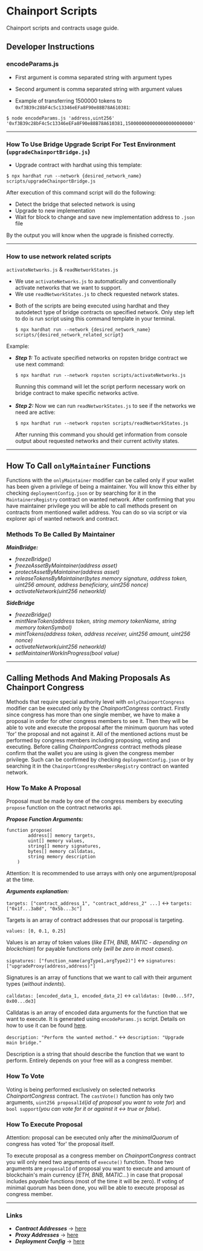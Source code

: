 # Chainport Scripts

Chainport scripts and contracts usage guide.

## Developer Instructions

### encodeParams.js

- First argument is comma separated string with argument types
- Second argument is comma separated string with argument values

- Example of transferring 1500000 tokens to `0xf3B39c28bF4c5c13346eEFa8F90e88B78A610381`:
```angular2html
$ node encodeParams.js 'address,uint256' '0xf3B39c28bF4c5c13346eEFa8F90e88B78A610381,1500000000000000000000000'
```

---

### How To Use Bridge Upgrade Script For Test Environment (`upgradeChainportBridge.js`)

- Upgrade contract with hardhat using this template:
```angular2html
$ npx hardhat run --network {desired_network_name} scripts/upgradeChainportBridge.js
```
After execution of this command script will do the following:

- Detect the bridge that selected network is using
- Upgrade to new implementation
- Wait for block to change and save new implementation address to `.json` file

By the output you will know when the upgrade is finished correctly.

---
### How to use network related scripts
`activateNetworks.js` & `readNetworkStates.js`
- We use `activateNetworks.js` to automatically and conventionally activate networks that we want to support.
- We use `readNetworkStates.js` to check requested network states.
* Both of the scripts are being executed using hardhat and they autodetect type of bridge contracts on specified
network. Only step left to do is run script using this command template in your terminal.
  ```angular2html
  $ npx hardhat run --network {desired_network_name} scripts/{desired_network_related_script}
  ```
Example: 
- _**Step 1:**_ To activate specified networks on ropsten bridge contract we use next command:
  ```angular2html
  $ npx hardhat run --network ropsten scripts/activateNetworks.js
  ```
  Running this command will let the script perform necessary work on bridge contract to make specific networks active.
<br><br>
- _**Step 2:**_ Now we can run `readNetworkStates.js` to see if the networks we need are active:
  ```angular2html
  $ npx hardhat run --network ropsten scripts/readNetworkStates.js
  ```
  After running this command you should get information from console output about requested networks and their current activity states.
---

## How To Call `onlyMaintainer` Functions
Functions with the `onlyMaintainer` modifier can be called only if your wallet has been given a privilege 
of being a maintainer. You will know this either by checking `deploymentConfig.json` or by searching for it 
in the `MaintainersRegistry` contract on wanted network.
After confirming that you have maintainer privilege you will be able to call methods present on contracts from
mentioned wallet address. You can do so via script or via explorer api of wanted network and contract.
### Methods To Be Called By Maintainer
 **_MainBridge:_**
* _freezeBridge()_
* _freezeAssetByMaintainer(address asset)_
* _protectAssetByMaintainer(address asset)_
* _releaseTokensByMaintainer(bytes memory signature, address token, uint256 amount, address beneficiary, uint256 nonce)_
* _activateNetwork(uint256 networkId)_

**_SideBridge_**
* _freezeBridge()_
* _mintNewToken(address token, string memory tokenName, string memory tokenSymbol)_
* _mintTokens(address token, address receiver, uint256 amount, uint256 nonce)_
* _activateNetwork(uint256 networkId)_
* _setMaintainerWorkInProgress(bool value)_

---

## Calling Methods And Making Proposals As Chainport Congress
Methods that require special authority level with `onlyChainportCongress` modifier can be executed only by the 
_ChainportCongress_ contract. Firstly since congress has more than one single member, we have to make a proposal
in order for other congress members to see it. Then they will be able to vote and execute the proposal after the 
minimum quorum has voted 'for' the proposal and not against it.
All of the mentioned actions must be performed by congress members including proposing, voting and executing.
Before calling _ChainportCongress_ contract methods please confirm that the wallet you are using is given the
congress member privilege. Such can be confirmed by checking `deploymentConfig.json` or by searching it
in the `ChainportCongressMembersRegistry` contract on wanted network.

### How To Make A Proposal
Proposal must be made by one of the congress members by executing `propose` function on the contract networks api.

*__Propose Function Arguments:__*

```angular2html
function propose(
        address[] memory targets,
        uint[] memory values,
        string[] memory signatures,
        bytes[] memory calldatas,
        string memory description
    )
```
Attention: It is recommended to use arrays with only one argument/proposal at the time.

*__Arguments explanation:__*

`targets: ["contract_address_1", "contract_address_2" ...]` <->
`targets: ["0x1f...3aBd", "0x5b...3c"]`

Targets is an array of contract addresses that our proposal is targeting.

`values: [0, 0.1, 0.25]`

Values is an array of token values (_like ETH, BNB, MATIC - depending on blockchian_)
for payable functions only (_will be zero in most cases_).

`signatures: ["function_name(argType1,argType2)"]` <->
`signatures: ["upgradeProxy(address,address)"]`

Signatures is an array of functions that we want to call with their argument types (_without indents_).

`calldatas: [encoded_data_1, encoded_data_2]` <-> `calldatas: [0x00...5f7, 0x00...de3]`

Calldatas is an array of encoded data arguments for the function that we want to execute. It is generated
using `encodeParams.js` script. Details on how to use it can be found [here](#developer-instructions).

`description: "Perform the wanted method."` <-> `description: "Upgrade main bridge."`

Description is a string that should describe the function that we want to perform. Entirely depends on your
free will as a congress member.

### How To Vote

Voting is being performed exclusively on selected networks _ChainportCongress_ contract. The `castVote()` function
has only two arguments, `uint256 proposalId`(_id of proposal you want to vote for_) 
and `bool support`(_you can vote for it or against it <-> true or false_). 

### How To Execute Proposal

Attention: proposal can be executed only after the _minimalQuorum_ of congress has voted 'for' the proposal itself.

To execute proposal as a congress member on _ChainportCongress_ contract you will only need two arguments of
`execute()` function. Those two arguments are `proposalId` of proposal you want to execute and amount of blockchain's
main currency (_ETH, BNB, MATIC..._) in case that proposal includes _payable_ functions (most of the time it will be zero). If voting of 
minimal quorum has been done, you will be able to execute proposal as congress member.

---

### Links

* **_Contract Addresses_** -> [here](../deployments/contract-addresses.json)
* **_Proxy Addresses_** -> [here](../deployments/contract-proxies.json)
* **_Deployment Config_** -> [here](../deployments/deploymentConfig.json)

